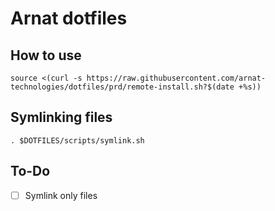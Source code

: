 # Arnat dotfiles

## How to use

```shell
source <(curl -s https://raw.githubusercontent.com/arnat-technologies/dotfiles/prd/remote-install.sh?$(date +%s))
```

## Symlinking files

```shell
. $DOTFILES/scripts/symlink.sh
```

## To-Do

- [ ] Symlink only files
